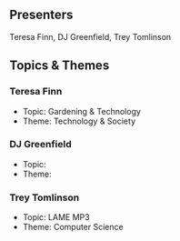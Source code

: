 ## Presenters

Teresa Finn, DJ Greenfield, Trey Tomlinson

## Topics & Themes

### Teresa Finn

* Topic: Gardening & Technology
* Theme: Technology & Society

### DJ Greenfield

* Topic:
* Theme:

### Trey Tomlinson

* Topic: LAME MP3
* Theme: Computer Science
